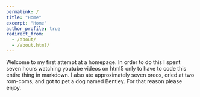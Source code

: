 ```yaml
---
permalink: /
title: "Home"
excerpt: "Home"
author_profile: true
redirect_from:
  - /about/
  - /about.html/
---
```

Welcome to my first attempt at a homepage. In order to do this I spent seven hours watching youtube videos on html5 only to have to code this entire thing in markdown. I also ate approximately seven oreos, cried at two rom-coms, and got to pet a dog named Bentley. For that reason please enjoy. 

